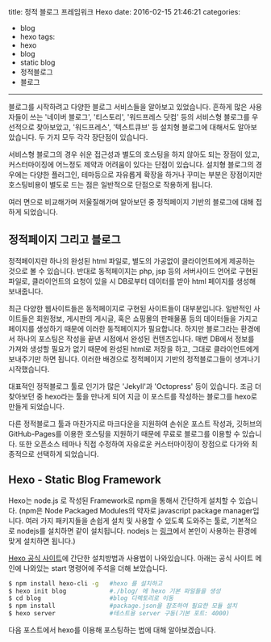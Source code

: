 title: 정적 블로그 프레임워크 Hexo
date: 2016-02-15 21:46:21
categories:
- blog
- hexo
tags:
- hexo
- blog
- static blog
- 정적블로그
- 블로그
---
블로그를 시작하려고 다양한 블로그 서비스들을 알아보고 있었습니다.
흔하게 많은 사용자들이 쓰는 '네이버 블로그', '티스토리', '워드프레스 닷컴' 등의 서비스형 블로그를 우선적으로 찾아보았고, '워드프레스', '텍스트큐브' 등 설치형 블로그에 대해서도 알아보았습니다. 두 가지 모두 각각 장단점이 있습니다.
<!-- more -->
서비스형 블로그의 경우 쉬운 접근성과 별도의 호스팅을 하지 않아도 되는 장점이 있고, 커스터마이징에 어느정도 제약과 어려움이 있다는 단점이 있습니다.
설치형 블로그의 경우에는 다양한 플러그인, 테마등으로 자유롭게 확장을 하거나 꾸미는 부분은 장점이지만 호스팅비용이 별도로 드는 점은 일반적으로 단점으로 작용하게 됩니다.

여러 면으로 비교해가며 저울질해가며 알아보던 중 정적페이지 기반의 블로그에 대해 접하게 되었습니다.

## 정적페이지 그리고 블로그
정적페이지란 하나의 완성된 html 파일로, 별도의 가공없이 클라이언트에게 제공하는 것으로 볼 수 있습니다.
반대로 동적페이지는 php, jsp 등의 서버사이드 언어로 구현된 파일로, 클라이언트의 요청이 있을 시 DB로부터 데이터를 받아 html 페이지를 생성해 보내줍니다.

최근 다양한 웹사이트들은 동적페이지로 구현된 사이트들이 대부분입니다. 일반적인 사이트들은 회원정보, 게시판의 게시글, 혹은 쇼핑몰의 판매물품 등의 데이터들을 가지고 페이지를 생성하기 때문에 이러한 동적페이지가 필요합니다.
하지만 블로그라는 환경에서 하나의 포스팅은 작성을 끝낸 시점에서 완성된 컨텐츠입니다. 매번 DB에서 정보를 가져와 생성할 필요가 없기 때문에 완성된 html로 저장을 하고, 그대로 클라이언트에게 보내주기만 하면 됩니다. 이러한 배경으로 정적페이지 기반의 정적블로그들이 생겨나기 시작했습니다.

대표적인 정적블로그 툴로 인기가 많은 'Jekyll'과 'Octopress' 등이 있습니다. 조금 더 찾아보던 중 hexo라는 툴을 만나게 되어 지금 이 포스트를 작성하는 블로그를 hexo로 만들게 되었습니다.

다른 정적블로그 툴과 마찬가지로 마크다운을 지원하여 손쉬운 포스트 작성과, 깃허브의 GitHub-Pages를 이용한 호스팅을 지원하기 때문에 무료로 블로그를 이용할 수 있습니다. 또한 오픈소스 테마나 직접 수정하여 자유로운 커스터마이징이 장점으로 다가와 최종적으로 선택하게 되었습니다.

## Hexo - Static Blog Framework
Hexo는 node.js 로 작성된 Framework로 npm을 통해서 간단하게 설치할 수 있습니다.
(npm은 Node Packaged Modules의 약자로 javascript package manager입니다. 여러 가지 패키지들을 손쉽게 설치 및 사용할 수 있도록 도와주는 툴로, 기본적으로 nodejs를 설치하면 같이 설치됩니다. nodejs 는 [링크](https://nodejs.org/en/download/)에서 본인이 사용하는 환경에 맞게 설치하면 됩니다.)

[Hexo 공식 사이트](https://hexo.io)에 간단한 설치방법과 사용법이 나와있습니다. 아래는 공식 사이트 메인에 나와있는 start 명령어에 주석을 더해 보았습니다.
``` bash
$ npm install hexo-cli -g   #hexo 를 설치하고
$ hexo init blog            #./blog/ 에 hexo 기본 파일들을 생성
$ cd blog                   #blog 디렉토리로 이동
$ npm install               #package.json을 참조하여 필요한 모듈 설치
$ hexo server               #테스트용 server 구동(기본 포트: 4000)
```

다음 포스트에서 hexo를 이용해 포스팅하는 법에 대해 알아보겠습니다.
